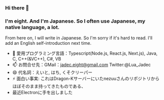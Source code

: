 ### Hi there 👋
### I'm eight. And I'm Japanese. So I often use Japanese, my native language, a lot.
From here on, I will write in Japanese.
So I'm sorry if it's hard to read.
I'll add an English self-introduction next time.

- 🔭 愛用プログラミング言語：Typescript(Node.js, React.js, Next.js), Java, C, C++(&VC++), C#, VB
- 📫 お問合せ先：GMail：jadec.eight@gmail.com  Twitter:@Lua_Jadec
- 😄 代名詞：えいと, はち, くそクリーパー
- ⚡ 面白い事実: これはDragon-Kサーバーにいたnezuuさんのリポジトリからほぼそのまま持ってきたものである、
- 最近Electronに手を出しました

